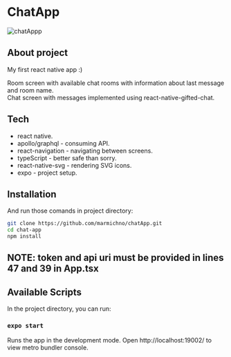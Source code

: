 # ChatApp

![chatAppp](https://user-images.githubusercontent.com/72525469/151638165-a2eb42c4-414b-4fa2-9009-242db174c499.gif)

## About project

My first react native app :)

Room screen with available chat rooms with information about last message and room name.<br>
Chat screen with messages implemented using react-native-gifted-chat.<br>

## Tech

- react native.
- apollo/graphql - consuming API.
- react-navigation - navigating between screens.
- typeScript - better safe than sorry.
- react-native-svg - rendering SVG icons.
- expo - project setup.

## Installation

And run those comands in project directory:
```sh
git clone https://github.com/marmichno/chatApp.git
cd chat-app
npm install
```
<h2>NOTE: token and api uri must be provided in lines 47 and 39 in App.tsx</h2>

## Available Scripts

In the project directory, you can run:

### `expo start`

Runs the app in the development mode.
Open http://localhost:19002/ to view metro bundler console.
